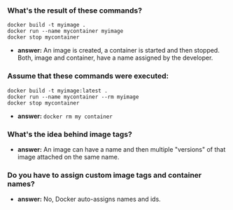 ### What's the result of these commands?

```docker
docker build -t myimage .
docker run --name mycontainer myimage
docker stop mycontainer
```

- **answer:** An image is created, a container is started and then stopped. Both, image and container, have a name assigned by the developer.

### Assume that these commands were executed:

```docker
docker build -t myimage:latest .
docker run --name mycontainer --rm myimage
docker stop mycontainer
```

- **answer:** `docker rm my container`

### What's the idea behind image tags?

- **answer:** An image can have a name and then multiple "versions" of that image attached on the same name.

### Do you have to assign custom image tags and container names?

- **answer:** No, Docker auto-assigns names and ids.
